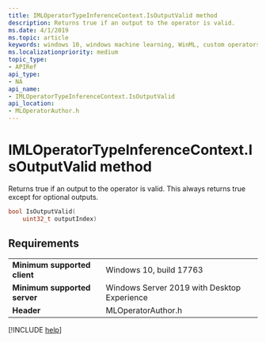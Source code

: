 ```yaml
---
title: IMLOperatorTypeInferenceContext.IsOutputValid method
description: Returns true if an output to the operator is valid.
ms.date: 4/1/2019
ms.topic: article
keywords: windows 10, windows machine learning, WinML, custom operators, IsOutputValid
ms.localizationpriority: medium
topic_type:
- APIRef
api_type:
- NA
api_name:
- IMLOperatorTypeInferenceContext.IsOutputValid
api_location:
- MLOperatorAuthor.h
---
```


# IMLOperatorTypeInferenceContext.IsOutputValid method

Returns true if an output to the operator is valid. This always returns true except for optional outputs.

```cpp
bool IsOutputValid(
    uint32_t outputIndex)
```

## Requirements

| | |
|-|-|
| **Minimum supported client** | Windows 10, build 17763 |
| **Minimum supported server** | Windows Server 2019 with Desktop Experience |
| **Header** | MLOperatorAuthor.h |

[!INCLUDE [help](../../includes/get-help.md)]
